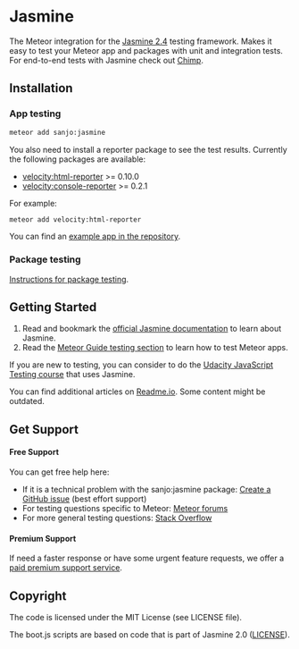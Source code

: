 # Jasmine

The Meteor integration for the [Jasmine 2.4](http://jasmine.github.io/2.3/introduction.html) testing framework.
Makes it easy to test your Meteor app and packages with unit and integration tests. For end-to-end tests with Jasmine check out [Chimp](https://chimp.readme.io/docs/getting-started-jasmine).

## Installation

### App testing

```bash
meteor add sanjo:jasmine
```

You also need to install a reporter package to see the test results. Currently the following packages are available:

* [velocity:html-reporter](https://atmospherejs.com/velocity/html-reporter) >= 0.10.0
* [velocity:console-reporter](https://atmospherejs.com/velocity/console-reporter) >= 0.2.1

For example:

```bash
meteor add velocity:html-reporter
```

You can find an [example app in the repository](https://github.com/xolvio/meteor-jasmine/tree/master/test-app).

### Package testing

[Instructions for package testing](https://meteor-testing.readme.io/v1.0/docs/jasmine-testing-a-meteor-package).

## Getting Started

1. Read and bookmark the [official Jasmine documentation](http://jasmine.github.io/2.4/introduction.html) to learn about Jasmine.
2. Read the [Meteor Guide testing section](http://guide.meteor.com/testing.html) to learn how to test Meteor apps.

If you are new to testing, you can consider to do the [Udacity JavaScript Testing course](https://www.udacity.com/course/javascript-testing--ud549) that uses Jasmine.

You can find additional articles on [Readme.io](https://meteor-testing.readme.io/). Some content might be outdated.

## Get Support

#### Free Support

You can get free help here:

* If it is a technical problem with the sanjo:jasmine package: [Create a GitHub issue](https://github.com/xolvio/meteor-jasmine/issues/new) (best effort support)
* For testing questions specific to Meteor: [Meteor forums](https://forums.meteor.com/c/testing)
* For more general testing questions: [Stack Overflow](http://stackoverflow.com/questions/tagged/testing)

#### Premium Support

If need a faster response or have some urgent feature requests, we offer a [paid premium support service](http://xolv.io/velocity-premium-support/).

## Copyright

The code is licensed under the MIT License (see LICENSE file).

The boot.js scripts are based on code that is part of Jasmine 2.0 ([LICENSE](https://github.com/pivotal/jasmine/blob/v2.0.0/MIT.LICENSE)).
